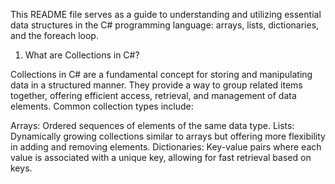 This README file serves as a guide to understanding and utilizing essential data structures in the C# programming language: arrays, lists, dictionaries, and the foreach loop.

1. What are Collections in C#?

Collections in C# are a fundamental concept for storing and manipulating data in a structured manner. They provide a way to group related items together, offering efficient access, retrieval, and management of data elements. Common collection types include:

Arrays: Ordered sequences of elements of the same data type.
Lists: Dynamically growing collections similar to arrays but offering more flexibility in adding and removing elements.
Dictionaries: Key-value pairs where each value is associated with a unique key, allowing for fast retrieval based on keys.